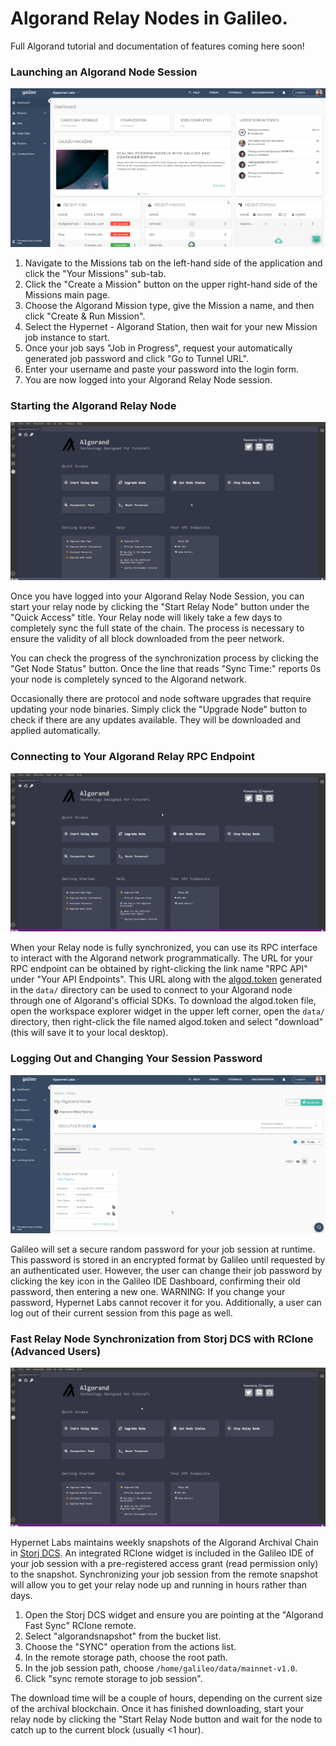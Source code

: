 # Algorand Relay Nodes in Galileo. 

Full Algorand tutorial and documentation of features coming here soon!

### Launching an Algorand Node Session

![Lauching an Algorand Session](images/algorand/algorand_launch.gif)

1. Navigate to the Missions tab on the left-hand side of the application and click the "Your Missions" sub-tab. 
2. Click the "Create a Mission" button on the upper right-hand side of the Missions main page. 
3. Choose the Algorand Mission type, give the Mission a name, and then click "Create & Run Mission". 
4. Select the Hypernet - Algorand Station, then wait for your new Mission job instance to start. 
5. Once your job says "Job in Progress", request your automatically generated job password and click "Go to Tunnel URL". 
6. Enter your username and paste your password into the login form. 
7. You are now logged into your Algorand Relay Node session. 

### Starting the Algorand Relay Node

![Starting the Algorand Node](images/algorand/algorand_node_start.gif)

Once you have logged into your Algorand Relay Node Session, you can start your relay node by clicking the 
"Start Relay Node" button under the "Quick Access" title. Your Relay node will likely take a few days to completely sync the full
state of the chain. The process is necessary to ensure the validity of all block downloaded from the peer network.

You can check the progress of the synchronization process by clicking the "Get Node Status" button. Once the line that reads "Sync Time:" 
reports 0s your node is completely synced to the Algorand network.

Occasionally there are protocol and node software upgrades that require updating your node binaries. Simply click the "Upgrade Node" button
to check if there are any updates available. They will be downloaded and applied automatically.

### Connecting to Your Algorand Relay RPC Endpoint

![Starting the Algorand Node](images/algorand/algorand_rpc.gif)

When your Relay node is fully synchronized, you can use its RPC interface to interact with the Algorand network programmatically. The URL for your
RPC endpoint can be obtained by right-clicking the link name "RPC API" under "Your API Endpoints". This URL along with the 
[algod.token](https://developer.algorand.org/docs/reference/sdks/#security-token) generated in the `data/` directory can be used to connect 
to your Algorand node through one of Algorand's official SDKs. To download the algod.token file, open the workspace explorer widget in the upper 
left corner, open the `data/` directory, then right-click the file named algod.token and select "download" (this will save it to your 
local desktop).

### Logging Out and Changing Your Session Password

![Starting the Algorand Node](images/algorand/algorand_logout.gif)

Galileo will set a secure random password for your job session at runtime. This password is stored in an encrypted format by Galileo until requested
by an authenticated user. However, the user can change their job password by clicking the key icon in the Galileo IDE Dashboard, confirming their
old password, then entering a new one. WARNING: If you change your password, Hypernet Labs cannot recover it for you. Additionally, a user can log out of their current session from this page as well. 

### Fast Relay Node Synchronization from Storj DCS with RClone (Advanced Users)

![Starting the Algorand Node](images/algorand/algorand_fast_sync.gif)

Hypernet Labs maintains weekly snapshots of the Algorand Archival Chain in [Storj DCS](https://storj.io/signup/?partner=hypernet). An integrated
RClone widget is included in the Galileo IDE of your job session with a pre-registered access grant (read permission only) to the snapshot.
Synchronizing your job session from the remote snapshot will allow you to get your relay node up and running in hours rather than days. 

1. Open the Storj DCS widget and ensure you are pointing at the "Algorand Fast Sync" RClone remote. 
2. Select "algorandsnapshot" from the bucket list. 
3. Choose the "SYNC" operation from the actions list.
4. In the remote storage path, choose the root path. 
5. In the job session path, choose `/home/galileo/data/mainnet-v1.0`. 
6. Click "sync remote storage to job session".

The download time will be a couple of hours, depending on the current size of the archival blockchain. Once it has finished downloading, start your
relay node by clicking the "Start Relay Node button and wait for the node to catch up to the current block (usually <1 hour).

